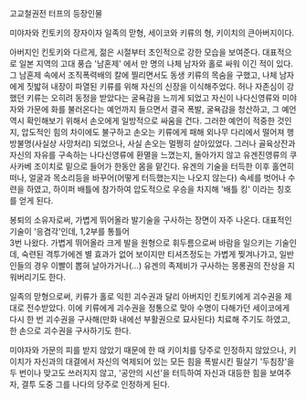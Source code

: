 고교철권전 터프의 등장인물

미야자와 킨토키의 장자이자 일족의 맏형, 세이코와 키류의 형, 키이치의 큰아버지이다.

아버지인 킨토키와 다르게, 젊은 시절부터 초인적으로 강한 모습을 보여준다. 대표적으로 일본 지역의 고대 풍습 '남혼제' 에서 만 명의 나체
남자와 홀로 싸워 이긴 적이 있다. 그 남혼제 속에서 조직폭력배의 칼에 찔리면서도 동생 키류의 목숨을 구했고, 나체 남자에게 짓밟혀 내장이
파열된 키류를 위해 자신의 신장을 이식해주었다. 허나 자존심이 강했던 키류는 오히려 동정을 받았다는 굴욕감을 느끼게 되었고 자신이
나다신영류와 미야자와 가문에 화를 불러온다는 예언까지 들으면서 결국 폭발, 굴욕감을 청산하고, 그 예언 역시 확인해보기 위해서 손오에게
일방적으로 싸움을 건다. 그러한 예언이 적중한 것인지, 압도적인 힘의 차이에도 불구하고 손오는 키류에게 패해 외나무 다리에서 떨어져
행방불명(사실상 사망처리) 되었으나, 사실 손오는 멀쩡히 살아있었다. 그러나 골육상잔과 자신의 자유를 구속하는 나다신영류에 환멸을 느꼈는지,
돌아가지 않고 유겐진영류의 쿠사카베 조이치로 밑으로 들어가 한동안 몸을 맡긴다. 유겐의 기술을 터득한 이후 홀연히 떠나, 얼굴과 목소리등을
바꾸어(어떻게 터득했는지는 나오지 않는다) 속세를 벗어나 수련을 하였고, 하이퍼 배틀에 참가하여 압도적으로 우승을 차지해 '배틀 킹' 이라는
칭호를 얻게 된다.

봉퇴의 소유자로써, 가볍게 뛰어올라 발기술을 구사하는 장면이 자주 나온다. 대표적인 기술이 '응겸각'인데, 1,2부를 통틀어  
3번 나왔다. 가볍게 뛰어올라 크게 발을 원형으로 휘두름으로써 바람을 일으키는 기술인데, 숙련된 격투가에겐 별 효과가 없어 보이지만
티셔츠정도는 가볍게 찢겨나가고, 일반인들의 경우 이빨이 뽑혀 날아가거나(...) 유겐의 족제비가 구사하는 몽롱권의 잔상을 지워버리기도 한다.

일족의 맏형으로써, 키류가 홀로 익힌 괴수권과 달리 아버지인 킨토키에게 괴수권을 제대로 전수받았다. 이에 키류에게 괴수권을 정통으로 맞아
수명이 다해가던 세이코에게 다시 한 번 괴수권을 구사해(만화 내에선 부활권으로 묘사된다) 치료해 주기도 하였고, 한 손으로 괴수권을
구사하기도 한다.

미야자와 가문의 피를 받지 않았기 때문에 한 때 키이치를 당주로 인정하지 않았으나, 키이치가 자신과의 대결에서 자신의 억제되어 있는 모든
힘을 폭발시킨 필살기 '두침장'을 두 번이나 맞고도 쓰러지지 않고, '공안의 시선'을 터득하여 자신과 대등한 힘을 보여주자, 결투 도중 그를
나다의 당주로 인정하게 된다.

